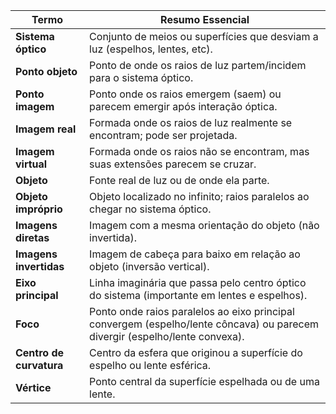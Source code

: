 |Termo|Resumo Essencial|
|---|---|
|**Sistema óptico**|Conjunto de meios ou superfícies que desviam a luz (espelhos, lentes, etc).|
|**Ponto objeto**|Ponto de onde os raios de luz partem/incidem para o sistema óptico.|
|**Ponto imagem**|Ponto onde os raios emergem (saem) ou parecem emergir após interação óptica.|
|**Imagem real**|Formada onde os raios de luz realmente se encontram; pode ser projetada.|
|**Imagem virtual**|Formada onde os raios não se encontram, mas suas extensões parecem se cruzar.|
|**Objeto**|Fonte real de luz ou de onde ela parte.|
|**Objeto impróprio**|Objeto localizado no infinito; raios paralelos ao chegar no sistema óptico.|
|**Imagens diretas**|Imagem com a mesma orientação do objeto (não invertida).|
|**Imagens invertidas**|Imagem de cabeça para baixo em relação ao objeto (inversão vertical).|
|**Eixo principal**|Linha imaginária que passa pelo centro óptico do sistema (importante em lentes e espelhos).|
|**Foco**|Ponto onde raios paralelos ao eixo principal convergem (espelho/lente côncava) ou parecem divergir (espelho/lente convexa).|
|**Centro de curvatura**|Centro da esfera que originou a superfície do espelho ou lente esférica.|
|**Vértice**|Ponto central da superfície espelhada ou de uma lente.|